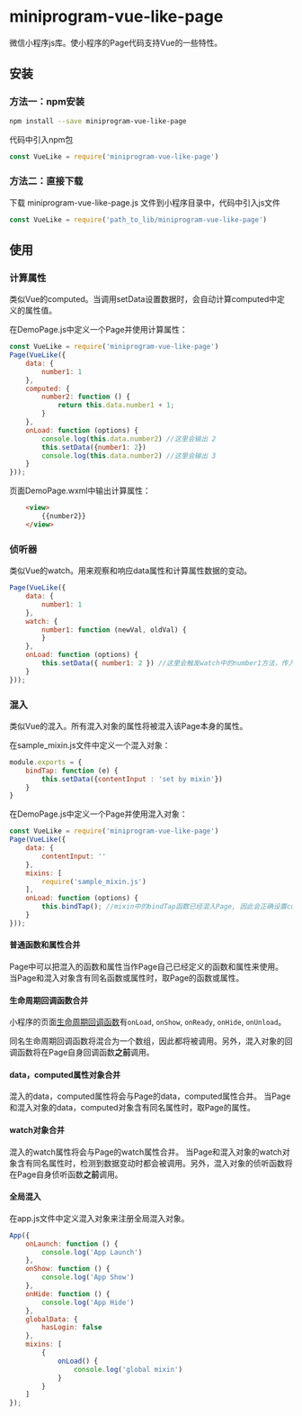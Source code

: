 # miniprogram-vue-like-page
微信小程序js库。使小程序的Page代码支持Vue的一些特性。
## 安装

### 方法一：npm安装
```bash
npm install --save miniprogram-vue-like-page
```
代码中引入npm包
```js
const VueLike = require('miniprogram-vue-like-page')
```
### 方法二：直接下载 
下载 miniprogram-vue-like-page.js 文件到小程序目录中，代码中引入js文件

```js
const VueLike = require('path_to_lib/miniprogram-vue-like-page')
```


## 使用
### 计算属性
类似Vue的computed。当调用setData设置数据时，会自动计算computed中定义的属性值。

在DemoPage.js中定义一个Page并使用计算属性：
```js
const VueLike = require('miniprogram-vue-like-page')
Page(VueLike({
    data: {
        number1: 1
    },
    computed: {
        number2: function () {
            return this.data.number1 + 1;
        }
    },
    onLoad: function (options) {
        console.log(this.data.number2) //这里会输出 2
        this.setData({number1: 2})
        console.log(this.data.number2) //这里会输出 3
    }
}));
```

页面DemoPage.wxml中输出计算属性：
```html
    <view>
        {{number2}}
    </view>
```

### 侦听器
类似Vue的watch。用来观察和响应data属性和计算属性数据的变动。
```js
Page(VueLike({
    data: {
        number1: 1
    },
    watch: {
        number1: function (newVal, oldVal) {
        }
    },
    onLoad: function (options) {
        this.setData({ number1: 2 }) //这里会触发watch中的number1方法，传入的参数newVal是2，oldVal是1
    }
}));
```

### 混入
类似Vue的混入。所有混入对象的属性将被混入该Page本身的属性。

在sample_mixin.js文件中定义一个混入对象：
```js
module.exports = {
    bindTap: function (e) {
        this.setData({contentInput : 'set by mixin'})
    }
}
```

在DemoPage.js中定义一个Page并使用混入对象：
```js
const VueLike = require('miniprogram-vue-like-page')
Page(VueLike({
    data: {
        contentInput: ''
    },
    mixins: [
        require('sample_mixin.js')
    ],
    onLoad: function (options) {
        this.bindTap(); //mixin中的bindTap函数已经混入Page, 因此会正确设置contentInput的内容
    }
}));
```

#### 普通函数和属性合并
Page中可以把混入的函数和属性当作Page自己已经定义的函数和属性来使用。
当Page和混入对象含有同名函数或属性时，取Page的函数或属性。

#### 生命周期回调函数合并
小程序的页面[生命周期回调函数](https://developers.weixin.qq.com/miniprogram/dev/framework/app-service/page.html#%E7%94%9F%E5%91%BD%E5%91%A8%E6%9C%9F%E5%9B%9E%E8%B0%83%E5%87%BD%E6%95%B0)有`onLoad`, `onShow`, `onReady`, `onHide`, `onUnload`。

同名生命周期回调函数将混合为一个数组，因此都将被调用。另外，混入对象的回调函数将在Page自身回调函数**之前**调用。

#### data，computed属性对象合并
混入的data，computed属性将会与Page的data，computed属性合并。
当Page和混入对象的data，computed对象含有同名属性时，取Page的属性。

#### watch对象合并
混入的watch属性将会与Page的watch属性合并。
当Page和混入对象的watch对象含有同名属性时，检测到数据变动时都会被调用。另外，混入对象的侦听函数将在Page自身侦听函数**之前**调用。

#### 全局混入
在app.js文件中定义混入对象来注册全局混入对象。
```js
App({
    onLaunch: function () {
        console.log('App Launch')
    },
    onShow: function () {
        console.log('App Show')
    },
    onHide: function () {
        console.log('App Hide')
    },
    globalData: {
        hasLogin: false
    },
    mixins: [
        {
            onLoad() {
                console.log('global mixin')
            }
        }
    ]
});
```
